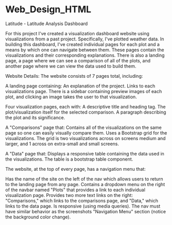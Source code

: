 # Web_Design_HTML

Latitude - Latitude Analysis Dashboard

For this project I've created a visualization dashboard website using visualizations from a past project. Specifically, I've plotted weather data.
In building this dashboard, I've created individual pages for each plot and a means by which one can navigate between them. These pages contain the visualizations and their corresponding explanations. There is also a landing page, a page where we can see a comparison of all of the plots, and another page where we can view the data used to build them.

Website Details:
The website consists of 7 pages total, including:

A landing page containing:
An explanation of the project.
Links to each visualizations page. There is a sidebar containing preview images of each plot, and clicking an image takes the user to that visualization.

Four visualization pages, each with:
A descriptive title and heading tag.
The plot/visualization itself for the selected comparison.
A paragraph describing the plot and its significance.


A "Comparisons" page that:
Contains all of the visualizations on the same page so one can easily visually compare them.
Uses a Bootstrap grid for the visualizations.
The grid is two visualizations across on screens medium and larger, and 1 across on extra-small and small screens.


A "Data" page that:
Displays a responsive table containing the data used in the visualizations.
The table is a bootstrap table component.

The website, at the top of every page, has a navigation menu that:

Has the name of the site on the left of the nav which allows users to return to the landing page from any page.
Contains a dropdown menu on the right of the navbar named "Plots" that provides a link to each individual visualization page.
Provides two more text links on the right: "Comparisons," which links to the comparisons page, and "Data," which links to the data page.
Is responsive (using media queries). The nav must have similar behavior as the screenshots "Navigation Menu" section (notice the background color change).
